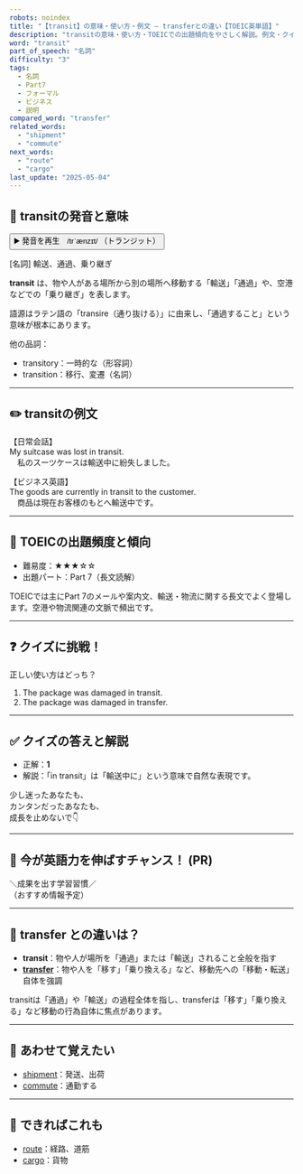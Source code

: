 ```yaml
---
robots: noindex
title: "【transit】の意味・使い方・例文 ― transferとの違い【TOEIC英単語】"
description: "transitの意味・使い方・TOEICでの出題傾向をやさしく解説。例文・クイズ付きでtransferとの違いもわかりやすく学べます。"
word: "transit"
part_of_speech: "名詞"
difficulty: "3"
tags:
  - 名詞
  - Part7
  - フォーマル
  - ビジネス
  - 説明
compared_word: "transfer"
related_words:
  - "shipment"
  - "commute"
next_words:
  - "route"
  - "cargo"
last_update: "2025-05-04"
---
```


## 🔰 transitの発音と意味

<button class="play-audio" onclick="playTTS('transit')">
  <span class="play-audio-main">
    ▶️ 発音を再生　/trˈænzɪt/
  </span>
  <span class="play-audio-sub">
    （トランジット）
  </span>
</button>

[名詞] 輸送、通過、乗り継ぎ

**transit** は、物や人がある場所から別の場所へ移動する「輸送」「通過」や、空港などでの「乗り継ぎ」を表します。

語源はラテン語の「transire（通り抜ける）」に由来し、「通過すること」という意味が根本にあります。

他の品詞：  
- transitory：一時的な（形容詞）
- transition：移行、変遷（名詞）

---

## ✏️ transitの例文

【日常会話】  
My suitcase was lost in transit.  
　私のスーツケースは輸送中に紛失しました。

【ビジネス英語】  
The goods are currently in transit to the customer.  
　商品は現在お客様のもとへ輸送中です。

---

## 🎯 TOEICの出題頻度と傾向

- 難易度：★★★☆☆
- 出題パート：Part 7（長文読解）

TOEICでは主にPart 7のメールや案内文、輸送・物流に関する長文でよく登場します。空港や物流関連の文脈で頻出です。

---

## ❓ クイズに挑戦！

正しい使い方はどっち？

1. The package was damaged in transit.  
2. The package was damaged in transfer.

---

## ✅ クイズの答えと解説

- 正解：**1**
- 解説：「in transit」は「輸送中に」という意味で自然な表現です。

少し迷ったあなたも、  
カンタンだったあなたも、  
成長を止めないで👇️

---

## 🚀 今が英語力を伸ばすチャンス！ (PR)

<div class="info-center">
＼成果を出す学習習慣／<br>  
（おすすめ情報予定）
</div>

---

## 🤔  transfer との違いは？

- **transit**：物や人が場所を「通過」または「輸送」されること全般を指す
- **[transfer](/word/transfer)**：物や人を「移す」「乗り換える」など、移動先への「移動・転送」自体を強調

transitは「通過」や「輸送」の過程全体を指し、transferは「移す」「乗り換える」など移動の行為自体に焦点があります。

---

## 🧩 あわせて覚えたい

- [shipment](/word/shipment)：発送、出荷
- [commute](/word/commute)：通勤する

---

## 📖 できればこれも

- [route](/word/route)：経路、道筋
- [cargo](/word/cargo)：貨物

<!-- cvid: aid22_bid26 -->

